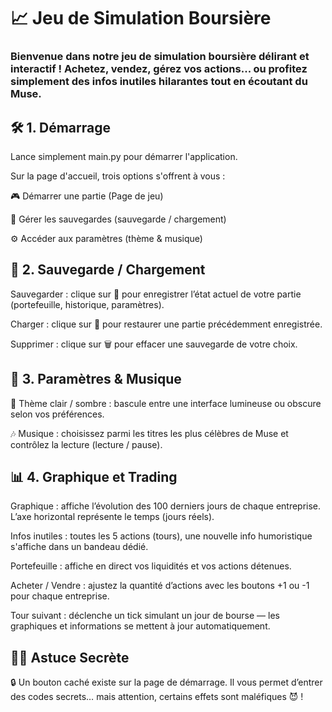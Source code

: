 # 📈 Jeu de Simulation Boursière
### Bienvenue dans notre jeu de simulation boursière délirant et interactif ! Achetez, vendez, gérez vos actions... ou profitez simplement des infos inutiles hilarantes tout en écoutant du Muse.

## 🛠️ 1. Démarrage
Lance simplement main.py pour démarrer l'application.

Sur la page d'accueil, trois options s'offrent à vous :

🎮 Démarrer une partie (Page de jeu)

💾 Gérer les sauvegardes (sauvegarde / chargement)

⚙️ Accéder aux paramètres (thème & musique)

## 💾 2. Sauvegarde / Chargement
Sauvegarder : clique sur 💾 pour enregistrer l’état actuel de votre partie (portefeuille, historique, paramètres).

Charger : clique sur 📂 pour restaurer une partie précédemment enregistrée.

Supprimer : clique sur 🗑️ pour effacer une sauvegarde de votre choix.

## 🎵 3. Paramètres & Musique
🎨 Thème clair / sombre : bascule entre une interface lumineuse ou obscure selon vos préférences.

🎶 Musique : choisissez parmi les titres les plus célèbres de Muse et contrôlez la lecture (lecture / pause).

## 📊 4. Graphique et Trading
Graphique : affiche l’évolution des 100 derniers jours de chaque entreprise. L’axe horizontal représente le temps (jours réels).

Infos inutiles : toutes les 5 actions (tours), une nouvelle info humoristique s'affiche dans un bandeau dédié.

Portefeuille : affiche en direct vos liquidités et vos actions détenues.

Acheter / Vendre : ajustez la quantité d’actions avec les boutons +1 ou -1 pour chaque entreprise.

Tour suivant : déclenche un tick simulant un jour de bourse — les graphiques et informations se mettent à jour automatiquement.

## 🕵️‍♂️ Astuce Secrète
🔒 Un bouton caché existe sur la page de démarrage. Il vous permet d’entrer des codes secrets… mais attention, certains effets sont maléfiques 😈 !